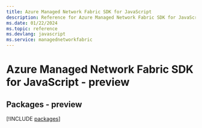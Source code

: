 ```yaml
---
title: Azure Managed Network Fabric SDK for JavaScript
description: Reference for Azure Managed Network Fabric SDK for JavaScript
ms.date: 01/22/2024
ms.topic: reference
ms.devlang: javascript
ms.service: managednetworkfabric
---
```

# Azure Managed Network Fabric SDK for JavaScript - preview
## Packages - preview
[!INCLUDE [packages](managed-network-fabric-index.md)]